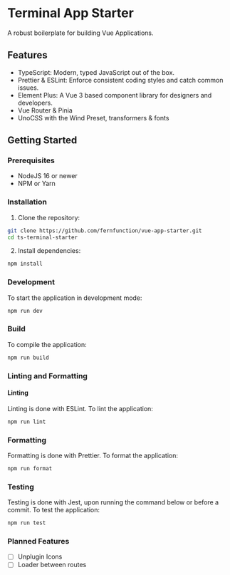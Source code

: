 # Terminal App Starter

A robust boilerplate for building Vue Applications.

## Features

- TypeScript: Modern, typed JavaScript out of the box.
- Prettier & ESLint: Enforce consistent coding styles and catch common issues.
- Element Plus: A Vue 3 based component library for designers and developers.
- Vue Router & Pinia
- UnoCSS with the Wind Preset, transformers & fonts

## Getting Started

### Prerequisites

- NodeJS 16 or newer
- NPM or Yarn

### Installation

1. Clone the repository:

```bash
git clone https://github.com/fernfunction/vue-app-starter.git
cd ts-terminal-starter
```

2. Install dependencies:

```bash
npm install
```

### Development

To start the application in development mode:

```bash
npm run dev
```

### Build

To compile the application:

```bash
npm run build
```

### Linting and Formatting

#### Linting

Linting is done with ESLint. To lint the application:

```bash
npm run lint
```

### Formatting

Formatting is done with Prettier. To format the application:

```bash
npm run format
```

### Testing

Testing is done with Jest, upon running the command below or before a commit. To test the application:

```bash
npm run test
```

### Planned Features

- [ ] Unplugin Icons
- [ ] Loader between routes
